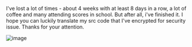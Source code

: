 I've lost a lot of times - about 4 weeks with at least 8 days in a row, a lot of coffee and many attending scores in school. But after all, i've finished it. I hope you can luckily translate my src code that I've encrypted for security issue. Thanks for your attention.







![image](https://user-images.githubusercontent.com/100874484/193564723-f01a67db-2225-4440-a1eb-cf72139df574.png)
